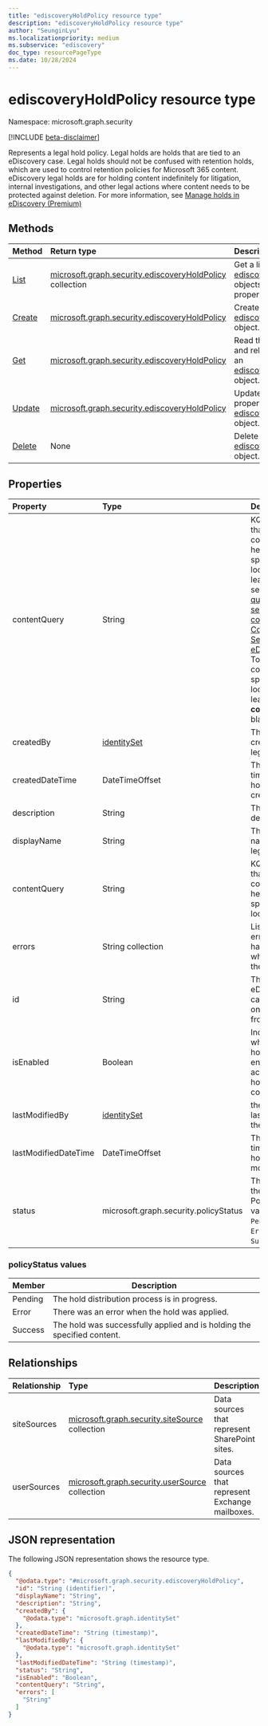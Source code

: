 ```yaml
---
title: "ediscoveryHoldPolicy resource type"
description: "ediscoveryHoldPolicy resource type"
author: "SeunginLyu"
ms.localizationpriority: medium
ms.subservice: "ediscovery"
doc_type: resourcePageType
ms.date: 10/28/2024
---
```


# ediscoveryHoldPolicy resource type

Namespace: microsoft.graph.security

[!INCLUDE [beta-disclaimer](../../includes/beta-disclaimer.md)]

Represents a legal hold policy. Legal holds are holds that are tied to an eDiscovery case. Legal holds should not be confused with retention holds, which are used to control retention policies for Microsoft 365 content. eDiscovery legal holds are for holding content indefinitely for litigation, internal investigations, and other legal actions where content needs to be protected against deletion. For more information, see [Manage holds in eDiscovery (Premium)](/microsoft-365/compliance/managing-holds)

## Methods
|Method|Return type|Description|
|:---|:---|:---|
|[List](../api/security-ediscoverycase-list-legalholds.md)|[microsoft.graph.security.ediscoveryHoldPolicy](../resources/security-ediscoveryholdpolicy.md) collection|Get a list of the [ediscoveryHoldPolicy](../resources/security-ediscoveryholdpolicy.md) objects and their properties.|
|[Create](../api/security-ediscoverycase-post-legalholds.md)|[microsoft.graph.security.ediscoveryHoldPolicy](../resources/security-ediscoveryholdpolicy.md)|Create a new [ediscoveryHoldPolicy](../resources/security-ediscoveryholdpolicy.md) object.|
|[Get](../api/security-ediscoveryholdpolicy-get.md)|[microsoft.graph.security.ediscoveryHoldPolicy](../resources/security-ediscoveryholdpolicy.md)|Read the properties and relationships of an [ediscoveryHoldPolicy](../resources/security-ediscoveryholdpolicy.md) object.|
|[Update](../api/security-ediscoveryholdpolicy-update.md)|[microsoft.graph.security.ediscoveryHoldPolicy](../resources/security-ediscoveryholdpolicy.md)|Update the properties of an [ediscoveryHoldPolicy](../resources/security-ediscoveryholdpolicy.md) object.|
|[Delete](../api/security-ediscoverycase-delete-legalholds.md)|None|Delete an [ediscoveryHoldPolicy](../resources/security-ediscoveryholdpolicy.md) object.|

## Properties
|Property|Type|Description|
|:---|:---|:---|
|contentQuery|String|KQL query that specifies content to be held in the specified locations. To learn more, see [Keyword queries and search conditions for Content Search and eDiscovery](/microsoft-365/compliance/keyword-queries-and-search-conditions).  To hold all content in the specified locations, leave **contentQuery** blank. |
|createdBy|[identitySet](../resources/identityset.md)|The user who created the legal hold. |
|createdDateTime|DateTimeOffset|The date and time the legal hold was created. |
|description|String| The legal hold description. |
|displayName|String| The display name of the legal hold. |
|contentQuery|String| KQL query that specifies content to be held in the specified locations. |
|errors|String collection|Lists any errors that happened while placing the hold. |
|id|String|The ID for the eDiscovery case. Read-only. Inherited from [entity](../resources/entity.md). |
|isEnabled|Boolean|Indicates whether the hold is enabled and actively holding content. |
|lastModifiedBy|[identitySet](../resources/identityset.md)|the user who last modified the legal hold.|
|lastModifiedDateTime|DateTimeOffset|The date and time the legal hold was last modified. |
|status|microsoft.graph.security.policyStatus|The status of the legal hold. Possible values are: `Pending`, `Error`, `Success`.|

### policyStatus values

|Member|Description|
|:---|-----------|
|Pending| The hold distribution process is in progress. |
|Error| There was an error when the hold was applied. |
|Success| The hold was successfully applied and is holding the specified content. |

## Relationships
|Relationship|Type|Description|
|:---|:---|:---|
|siteSources|[microsoft.graph.security.siteSource](../resources/security-sitesource.md) collection|Data sources that represent SharePoint sites.|
|userSources|[microsoft.graph.security.userSource](../resources/security-usersource.md) collection|Data sources that represent Exchange mailboxes.|

## JSON representation
The following JSON representation shows the resource type.
<!-- {
  "blockType": "resource",
  "keyProperty": "id",
  "@odata.type": "microsoft.graph.security.ediscoveryHoldPolicy",
  "openType": false
}
-->
``` json
{
  "@odata.type": "#microsoft.graph.security.ediscoveryHoldPolicy",
  "id": "String (identifier)",
  "displayName": "String",
  "description": "String",
  "createdBy": {
    "@odata.type": "microsoft.graph.identitySet"
  },
  "createdDateTime": "String (timestamp)",
  "lastModifiedBy": {
    "@odata.type": "microsoft.graph.identitySet"
  },
  "lastModifiedDateTime": "String (timestamp)",
  "status": "String",
  "isEnabled": "Boolean",
  "contentQuery": "String",
  "errors": [
    "String"
  ]
}
```


